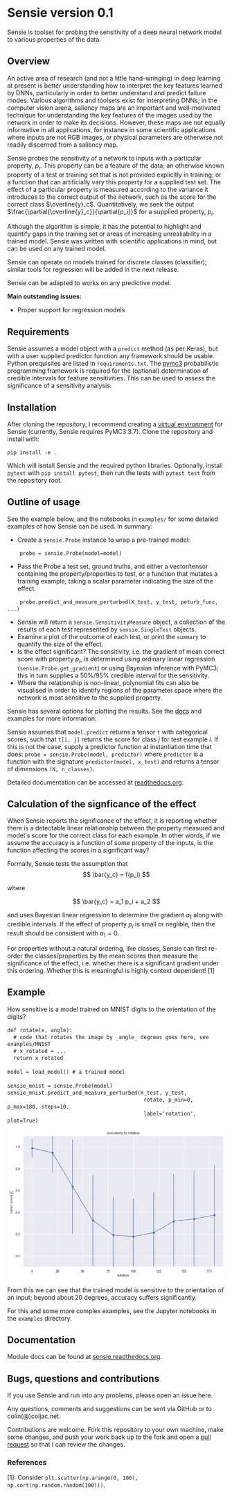 # Sensie version 0.1

Sensie is toolset for probing the sensitivity of a deep neural 
network model to various properties of the data. 

## Overview

An active area of research (and not a little hand-wringing) in deep learning at present is better understanding how to interpret the key features learned by DNNs, particularly in order to better understand and predict failure modes. Various algorithms and toolsets exist for interpreting DNNs; in the computer vision arena, saliency maps are an important and well-motivated technique for understanding the key features of the images used by the network in order to make its decisions. However, these maps are not equally informative in all applications, for instance in some scientific applications where inputs are not RGB images, or physical parameters are otherwise not readily discerned from a saliency map.

Sensie probes the sensitivity of a network to inputs with a particular property, $p_i$. This property can be a feature of the data; an otherwise known property of a test or training set that is not provided explicitly in training; or a function that can artificially vary this property for a supplied test set. The effect of a particular property is measured according to the variance it introduces to the correct output of the network, such as the score for the correct class $\overline{y}_c$. Quantitatively, we seek the output $\frac{\partial{\overline{y}_c}}{\partial{p_i}}$ for a supplied property, $p_i$.

Although the algorithm is simple, it has the potential to highlight and quantify gaps in the training set or areas of increasing unrealiability in a trained model. Sensie was written with scientific applications in mind, but can be used on any trained model.

Sensie can operate on models trained for discrete classes (classifier); similar tools for regression will be added in the next release.

Sensie can be adapted to works on any predictive model.

**Main outstanding issues:**
- Proper support for regression models

## Requirements

Sensie assumes a model object with a ``predict`` method (as per Keras), but with a user supplied predictor function any framework should be usable. Python prequisites are listed in `requirements.txt`. The [pymc3](https://github.com/pymc-devs/pymc3) probabilistic programming framework is required for the (optional) determination of credible intervals for feature sensitivities. This can be used to assess the significance of a sensitivity analysis.

## Installation

After cloning the repository, I recommend creating a [virtual environment](https://docs.python.org/3/library/venv.html) for Sensie (currently, Sensie requires PyMC3 3.7). Clone the repository and install with:

```
pip install -e .
```

Which will isntall Sensie and the required python libraries. Optionally, install `pytest` with `pip install pytest`, then run the tests with `pytest test` from the repository root.

## Outline of usage

See the example below, and the notebooks in `examples/` for some detailed examples of how Sensie can be used. In summary:

- Create a `sensie.Probe` instance to wrap a pre-trained model:
```
    probe = sensie.Probe(model=model)
```
- Pass the Probe a test set, ground truths, and either a vector/tensor containing the property/properties to test, or a function that mutates a training example, taking a scalar parameter indicating the size of the effect.
```
    probe.predict_and_measure_perturbed(X_test, y_test, peturb_func, ...)
```
- Sensie will return a `sensie.SensitivityMeasure` object, a collection of the results of each test represented by `sensie.SingleTest` objects.
- Examine a plot of the outcome of each test, or print the `summary` to quantify the size of the effect.
- Is the effect significant? The sensitivity, i.e. the gradient of mean correct score with property $p_i$, is determined using ordinary linear regression (`sensie.Probe.get_gradient`) or using Bayesian inference with PyMC3; this in turn supplies a 50%/95% credible interval for the sensitivity.
- Where the relationship is non-linear, polynomial fits can also be visualised in order to identify regions of the parameter space where the network is most sensitive to the supplied property.

Sensie has several options for plotting the results. See the [docs](https://sensie.readthedocs.io/en/latest/) and examples for more information.

Sensie assumes that `model.predict` returns a tensor `t` with categorical scores, such that `t[i, j]` returns the score for class *j* for test example *i*. If this is not the case, supply a predictor function at instantiation time that does: `probe = sensie.Probe(model, predictor)` where `predictor` is a function with the signature `predictor(model, x_test)` and returns a tensor of dimensions `(N, n_classes)`.

Detailed documentation can be accessed at [readthedocs.org](https://sensie.readthedocs.io/en/latest/).

## Calculation of the signficance of the effect

When Sensie reports the significance of the effect, it is reporting whether there is a detectable
linear relationship between the property measured and model's score for the correct class for
each example. In other words, if we assume the accuracy is a function of some property of the inputs,
is the function affecting the scores in a significant way?

Formally, Sensie tests the assumption that 
$$ \bar{y_c} = f(p_i)  $$

where 

$$  \bar{y_c} = a_1 p_i + a_2 $$ 

and uses Bayesian linear regression to determine the gradient $a_1$ along with
credible intervals. If the effect of property $p_i$ is small or neglible, then 
the result should be consistent with $a_1 = 0$.

For properties without a natural ordering, like classes, Sensie can first 
re-order the classes/properties by the mean scores then measure the significance 
of the effect, i.e. whether there is a significant gradient under this ordering. 
Whether this is meaningful is highly context dependent! [1]

## Example

How sensitive is a model trained on MNIST digits to the orientation of the digits?
```
def rotate(x, angle):
  # code that rotates the image by _angle_ degrees goes here, see examples/MNIST
  # x_rotated = ...
  return x_rotated

model = load_model() # a trained model

sensie_mnist = sensie.Probe(model)
sensie_mnist.predict_and_measure_perturbed(X_test, y_test, 
                                            rotate, p_min=0, p_max=180, steps=10, 
                                            label='rotation', plot=True)
```
![MNIST rotation sensitivity](examples/sensie1.png)

From this we can see that the trained model is sensitive to the orientation of an input; beyond about 20 degrees, accuracy suffers significantly.

For this and some more complex examples, see the Jupyter notebooks in the `examples` directory.

## Documentation

Module docs can be found at [sensie.readthedocs.org](https://sensie.readthedocs.io/en/latest/).

## Bugs, questions and contributions

If you use Sensie and run into any problems, please open an issue here.

Any questions, comments and suggestions can be sent via GitHub or to colin(@)coljac.net.

Contributions are welcome. Fork this repository to your own machine, make some changes, and push your work back up to the fork and open a [pull request](https://help.github.com/en/github/collaborating-with-issues-and-pull-requests/about-pull-requests) so that I can review the changes.

### References

[1]: Consider `plt.scatter(np.arange(0, 100), np.sort(np.random.random(100)))`.
